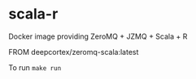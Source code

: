 

# scala-r
Docker image providing ZeroMQ + JZMQ + Scala + R

FROM deepcortex/zeromq-scala:latest

To run ```make run```
